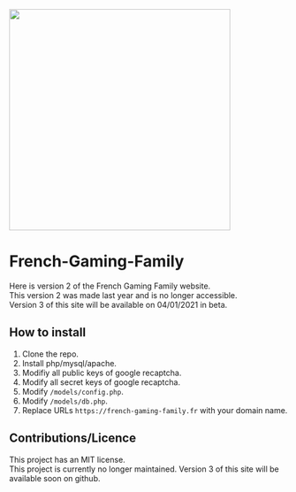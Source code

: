 <img src="https://cdn.discordapp.com/attachments/536220497353113628/818817260751290409/img_nav.png" width="400px">

# French-Gaming-Family
Here is version 2 of the French Gaming Family website. <br>
This version 2 was made last year and is no longer accessible. <br>
Version 3 of this site will be available on 04/01/2021 in beta. <br>

## How to install

1. Clone the repo.
2. Install php/mysql/apache.
3. Modifiy all public keys of google recaptcha.
4. Modify all secret keys of google recaptcha.
5. Modify `/models/config.php`.
6. Modify `/models/db.php`.
7. Replace URLs `https://french-gaming-family.fr` with your domain name.
   
## Contributions/Licence
This project has an MIT license. <br>
This project is currently no longer maintained. Version 3 of this site will be available soon on github.
